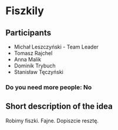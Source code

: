 # Fiszkily
## Participants 
 - Michał Leszczyński - Team Leader
 - Tomasz Rajchel
 - Anna Malik
 - Dominik Trybuch
 - Stanisław Tęczyński
### Do you need more people: No
## Short description of the idea
Robimy fiszki. Fajne. Dopiszcie resztę.